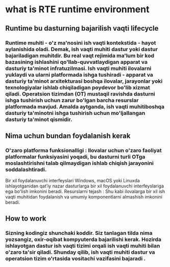 # what is RTE runtime environment
## Runtime bu dasturning bajarilish vaqti lifecycle
### Runtime muhiti -  o'z ma'nosini ish vaqti kontekstida - hayot aylanishida oladi. Demak, ish vaqti muhiti dastur yoki dastur bajariladigan muhitdir. Bu real vaqt rejimida ma'lum bir kod bazasining ishlashini qo'llab-quvvatlaydigan apparat va dasturiy ta'minot infratuzilmasi. Ish vaqti muhiti ilovalarni yuklaydi va ularni platformada ishga tushiradi - apparat va dasturiy ta'minot arxitekturasi boshqa ilovalar, jarayonlar yoki texnologiyalar ishlab chiqiladigan poydevor bo'lib xizmat qiladi. Operatsion tizimdan (OT) mustaqil ravishda dasturni ishga tushirish uchun zarur bo'lgan barcha resurslar platformada mavjud. Amalda aytganda, ish vaqti muhitiboshqa dasturiy ta'minotni ishga tushirish uchun mo'ljallangan dasturiy ta'minot qismidir.

## Nima uchun bundan foydalanish kerak
### O'zaro platforma funksionalligi : Ilovalar uchun o'zaro faoliyat platformalar funksiyasini yoqadi, bu dasturni turli OTga moslashtirishni talab qilmaydigan ishlab chiqish jarayonini soddalashtiradi.
Bir xil foydalanuvchi interfeyslari Windows, macOS yoki Linuxda ishlayotganidan qatʼiy nazar dasturlarga bir xil foydalanuvchi interfeyslariga ega boʻlish imkonini beradi.
Resurslarni tejash : Shu kabi ilovalarga bir xil ish vaqti muhitidan foydalanish va umumiy komponentlarni almashish imkonini beradi.

## How to work
### Sizning kodingiz shunchaki koddir. Siz tanlagan tilda nima yozsangiz, oxir-oqibat kompyuterda bajarilishi kerak. Hozirda ishlayotgan dastur ish vaqti tizimi orqali ish vaqti muhiti bilan o'zaro ta'sir qiladi. Shunday qilib, ish vaqti muhiti dastur va operatsion tizim o'rtasida vositachi vazifasini bajaradi .